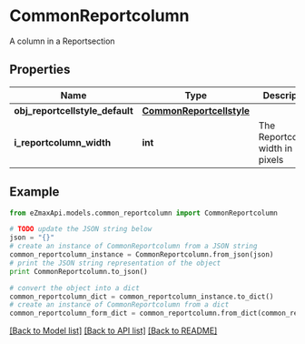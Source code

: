 # CommonReportcolumn

A column in a Reportsection 

## Properties
Name | Type | Description | Notes
------------ | ------------- | ------------- | -------------
**obj_reportcellstyle_default** | [**CommonReportcellstyle**](CommonReportcellstyle.md) |  | 
**i_reportcolumn_width** | **int** | The Reportcolumn width in pixels | 

## Example

```python
from eZmaxApi.models.common_reportcolumn import CommonReportcolumn

# TODO update the JSON string below
json = "{}"
# create an instance of CommonReportcolumn from a JSON string
common_reportcolumn_instance = CommonReportcolumn.from_json(json)
# print the JSON string representation of the object
print CommonReportcolumn.to_json()

# convert the object into a dict
common_reportcolumn_dict = common_reportcolumn_instance.to_dict()
# create an instance of CommonReportcolumn from a dict
common_reportcolumn_form_dict = common_reportcolumn.from_dict(common_reportcolumn_dict)
```
[[Back to Model list]](../README.md#documentation-for-models) [[Back to API list]](../README.md#documentation-for-api-endpoints) [[Back to README]](../README.md)


